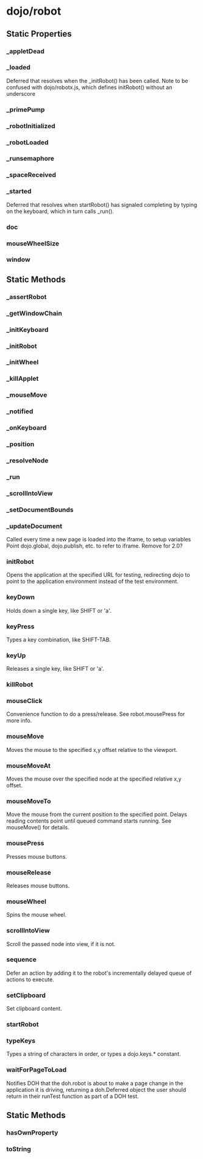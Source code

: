 # dojo/robot

## Static Properties

### _appletDead


### _loaded
Deferred that resolves when the _initRobot() has been called.
Note to be confused with dojo/robotx.js, which defines initRobot() without an underscore

### _primePump


### _robotInitialized


### _robotLoaded


### _runsemaphore


### _spaceReceived


### _started
Deferred that resolves when startRobot() has signaled completing by typing on the keyboard,
which in turn calls _run().

### doc


### mouseWheelSize


### window


## Static Methods

### _assertRobot


### _getWindowChain


### _initKeyboard


### _initRobot


### _initWheel


### _killApplet


### _mouseMove


### _notified


### _onKeyboard


### _position


### _resolveNode


### _run


### _scrollIntoView


### _setDocumentBounds


### _updateDocument
Called every time a new page is loaded into the iframe, to setup variables
Point dojo.global, dojo.publish, etc. to refer to iframe.
Remove for 2.0?

### initRobot
Opens the application at the specified URL for testing, redirecting dojo to point to the application
environment instead of the test environment.

### keyDown
Holds down a single key, like SHIFT or 'a'.

### keyPress
Types a key combination, like SHIFT-TAB.

### keyUp
Releases a single key, like SHIFT or 'a'.

### killRobot


### mouseClick
Convenience function to do a press/release.
See robot.mousePress for more info.

### mouseMove
Moves the mouse to the specified x,y offset relative to the viewport.

### mouseMoveAt
Moves the mouse over the specified node at the specified relative x,y offset.

### mouseMoveTo
Move the mouse from the current position to the specified point.
Delays reading contents point until queued command starts running.
See mouseMove() for details.

### mousePress
Presses mouse buttons.

### mouseRelease
Releases mouse buttons.

### mouseWheel
Spins the mouse wheel.

### scrollIntoView
Scroll the passed node into view, if it is not.

### sequence
Defer an action by adding it to the robot's incrementally delayed queue of actions to execute.

### setClipboard
Set clipboard content.

### startRobot


### typeKeys
Types a string of characters in order, or types a dojo.keys.* constant.

### waitForPageToLoad
Notifies DOH that the doh.robot is about to make a page change in the application it is driving,
returning a doh.Deferred object the user should return in their runTest function as part of a DOH test.

## Static Methods

### hasOwnProperty


### toString


